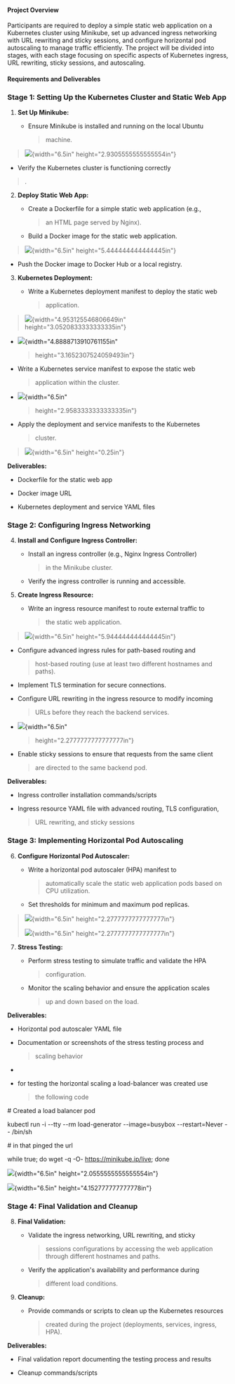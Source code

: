 #### **Project Overview**

Participants are required to deploy a simple static web application on a
Kubernetes cluster using Minikube, set up advanced ingress networking
with URL rewriting and sticky sessions, and configure horizontal pod
autoscaling to manage traffic efficiently. The project will be divided
into stages, with each stage focusing on specific aspects of Kubernetes
ingress, URL rewriting, sticky sessions, and autoscaling.

#### **Requirements and Deliverables**

### **Stage 1: Setting Up the Kubernetes Cluster and Static Web App**

1.  **Set Up Minikube:**

    -   Ensure Minikube is installed and running on the local Ubuntu
        > machine.

> ![](vertopal_d4521abee07541fc9c056f0111899a4f/media/image10.png){width="6.5in"
> height="2.9305555555555554in"}

-   Verify the Kubernetes cluster is functioning correctly

> .

2.  **Deploy Static Web App:**

    -   Create a Dockerfile for a simple static web application (e.g.,
        > an HTML page served by Nginx).

    -   Build a Docker image for the static web application.

> ![](vertopal_d4521abee07541fc9c056f0111899a4f/media/image9.png){width="6.5in"
> height="5.444444444444445in"}

-   Push the Docker image to Docker Hub or a local registry.

3.  **Kubernetes Deployment:**

    -   Write a Kubernetes deployment manifest to deploy the static web
        > application.

> ![](vertopal_d4521abee07541fc9c056f0111899a4f/media/image6.png){width="4.953125546806649in"
> height="3.0520833333333335in"}

-   ![](vertopal_d4521abee07541fc9c056f0111899a4f/media/image7.png){width="4.8888713910761155in"
    > height="3.1652307524059493in"}

-   Write a Kubernetes service manifest to expose the static web
    > application within the cluster.

-   ![](vertopal_d4521abee07541fc9c056f0111899a4f/media/image2.png){width="6.5in"
    > height="2.9583333333333335in"}

-   Apply the deployment and service manifests to the Kubernetes
    > cluster.

> ![](vertopal_d4521abee07541fc9c056f0111899a4f/media/image1.png){width="6.5in"
> height="0.25in"}

**Deliverables:**

-   Dockerfile for the static web app

-   Docker image URL

-   Kubernetes deployment and service YAML files

### **Stage 2: Configuring Ingress Networking**

4.  **Install and Configure Ingress Controller:**

    -   Install an ingress controller (e.g., Nginx Ingress Controller)
        > in the Minikube cluster.

    -   Verify the ingress controller is running and accessible.

5.  **Create Ingress Resource:**

    -   Write an ingress resource manifest to route external traffic to
        > the static web application.

> ![](vertopal_d4521abee07541fc9c056f0111899a4f/media/image5.png){width="6.5in"
> height="5.944444444444445in"}

-   Configure advanced ingress rules for path-based routing and
    > host-based routing (use at least two different hostnames and
    > paths).

-   Implement TLS termination for secure connections.

-   Configure URL rewriting in the ingress resource to modify incoming
    > URLs before they reach the backend services.

-   ![](vertopal_d4521abee07541fc9c056f0111899a4f/media/image4.png){width="6.5in"
    > height="2.2777777777777777in"}

-   Enable sticky sessions to ensure that requests from the same client
    > are directed to the same backend pod.

**Deliverables:**

-   Ingress controller installation commands/scripts

-   Ingress resource YAML file with advanced routing, TLS configuration,
    > URL rewriting, and sticky sessions

### **Stage 3: Implementing Horizontal Pod Autoscaling**

6.  **Configure Horizontal Pod Autoscaler:**

    -   Write a horizontal pod autoscaler (HPA) manifest to
        > automatically scale the static web application pods based on
        > CPU utilization.

    -   Set thresholds for minimum and maximum pod replicas.

> ![](vertopal_d4521abee07541fc9c056f0111899a4f/media/image8.png){width="6.5in"
> height="2.2777777777777777in"}
>
> ![](vertopal_d4521abee07541fc9c056f0111899a4f/media/image3.png){width="6.5in"
> height="2.2777777777777777in"}

7.  **Stress Testing:**

    -   Perform stress testing to simulate traffic and validate the HPA
        > configuration.

    -   Monitor the scaling behavior and ensure the application scales
        > up and down based on the load.

**Deliverables:**

-   Horizontal pod autoscaler YAML file

-   Documentation or screenshots of the stress testing process and
    > scaling behavior

-   

-   for testing the horizontal scaling a load-balancer was created use
    > the following code

\# Created a load balancer pod

kubectl run -i \--tty \--rm load-generator \--image=busybox
\--restart=Never \-- /bin/sh

\# in that pinged the url

while true; do wget -q -O- https://minikube.ip/live; done

![](vertopal_d4521abee07541fc9c056f0111899a4f/media/image11.png){width="6.5in"
height="2.0555555555555554in"}

![](vertopal_d4521abee07541fc9c056f0111899a4f/media/image12.png){width="6.5in"
height="4.152777777777778in"}

### **Stage 4: Final Validation and Cleanup**

8.  **Final Validation:**

    -   Validate the ingress networking, URL rewriting, and sticky
        > sessions configurations by accessing the web application
        > through different hostnames and paths.

    -   Verify the application\'s availability and performance during
        > different load conditions.

9.  **Cleanup:**

    -   Provide commands or scripts to clean up the Kubernetes resources
        > created during the project (deployments, services, ingress,
        > HPA).

**Deliverables:**

-   Final validation report documenting the testing process and results

-   Cleanup commands/scripts
